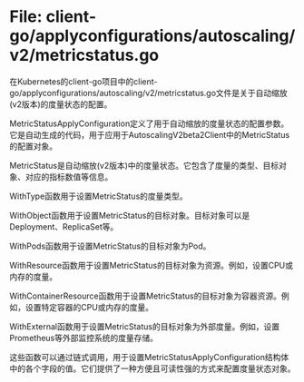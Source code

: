# File: client-go/applyconfigurations/autoscaling/v2/metricstatus.go

在Kubernetes的client-go项目中的client-go/applyconfigurations/autoscaling/v2/metricstatus.go文件是关于自动缩放(v2版本)的度量状态的配置。

MetricStatusApplyConfiguration定义了用于自动缩放的度量状态的配置参数。它是自动生成的代码，用于应用于AutoscalingV2beta2Client中的MetricStatus的配置对象。

MetricStatus是自动缩放(v2版本)中的度量状态。它包含了度量的类型、目标对象、对应的指标数值等信息。

WithType函数用于设置MetricStatus的度量类型。

WithObject函数用于设置MetricStatus的目标对象。目标对象可以是Deployment、ReplicaSet等。

WithPods函数用于设置MetricStatus的目标对象为Pod。

WithResource函数用于设置MetricStatus的目标对象为资源。例如，设置CPU或内存的度量。

WithContainerResource函数用于设置MetricStatus的目标对象为容器资源。例如，设置特定容器的CPU或内存的度量。

WithExternal函数用于设置MetricStatus的目标对象为外部度量。例如，设置Prometheus等外部监控系统的度量存储。

这些函数可以通过链式调用，用于设置MetricStatusApplyConfiguration结构体中的各个字段的值。它们提供了一种方便且可读性强的方式来配置度量状态对象。

